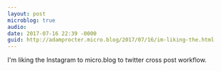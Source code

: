 ```yaml
---
layout: post
microblog: true
audio: 
date: 2017-07-16 22:39 -0000
guid: http://adamprocter.micro.blog/2017/07/16/im-liking-the.html
---
```

I'm liking the Instagram to micro.blog to twitter cross post workflow. 
